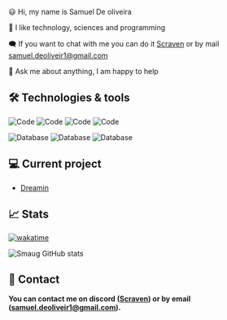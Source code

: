 😃 Hi, my name is Samuel De oliveira 

👀 I like technology, sciences and programming 

🗨️ If you want to chat with me you can do it [Scraven](https://discord.com/users/384015647585075210) or by mail [samuel.deoliveir1@gmail.com](mailto:samuel.deoliveir1@gmail.com) 

🎈 Ask me about anything, I am happy to help

## 🛠 Technologies & tools

![Code](https://img.shields.io/badge/Code-Java-informational?style=flat&logo=Code&logoColor=white&color=2bbc8a)
![Code](https://img.shields.io/badge/Code-Javascript-informational?style=flat&logo=Code&logoColor=white&color=2bbc8a)
![Code](https://img.shields.io/badge/Code-Typescript-informational?style=flat&logo=Code&logoColor=white&color=2bbc8a)
![Code](https://img.shields.io/badge/Code-Nodejs-informational?style=flat&logo=Code&logoColor=white&color=2bbc8a)

![Database](https://img.shields.io/badge/Database-MySQL-informational?style=flat&logo=Databases&logoColor=white&color=2bbc8a)
![Database](https://img.shields.io/badge/Database-PostgreSQL-informational?style=flat&logo=Database&logoColor=white&color=2bbc8a)
![Database](https://img.shields.io/badge/Database-MongoDB-informational?style=flat&logo=Database&logoColor=white&color=2bbc8a)

## 💻 Current project

- [Dreamin](https://github.com/Spik-Loomi)

## 📈 Stats

[![wakatime](https://wakatime.com/badge/user/a73805a9-85c7-4e75-93ec-d7f870f6c779.svg)](https://wakatime.com/@a73805a9-85c7-4e75-93ec-d7f870f6c779)

![Smaug GitHub stats](https://github-readme-stats.vercel.app/api?username=Samuel-deoliveira&show_icons=true&theme=radical)

## 🔗 Contact

**You can contact me on discord ([Scraven](https://discord.com/users/384015647585075210)) or by email ([samuel.deoliveir1@gmail.com](mailto:samuel.deoliveir1@gmail.com)).**
